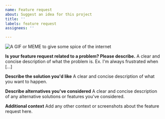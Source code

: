 ```yaml
---
name: Feature request
about: Suggest an idea for this project
title: ''
labels: feature request
assignees: ''

---
```


<!-- If you don't mind add a fun gif or meme, but no pressure -->
![A GIF or MEME to give some spice of the internet](url)

**Is your feature request related to a problem? Please describe.**
A clear and concise description of what the problem is. Ex. I'm always frustrated when [...]

**Describe the solution you'd like**
A clear and concise description of what you want to happen.

**Describe alternatives you've considered**
A clear and concise description of any alternative solutions or features you've considered.

**Additional context**
Add any other context or screenshots about the feature request here.
